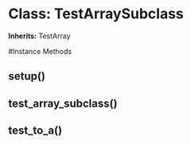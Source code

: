 # Class: TestArraySubclass
**Inherits:** TestArray
    




#Instance Methods
## setup() [](#method-i-setup)

## test_array_subclass() [](#method-i-test_array_subclass)

## test_to_a() [](#method-i-test_to_a)

